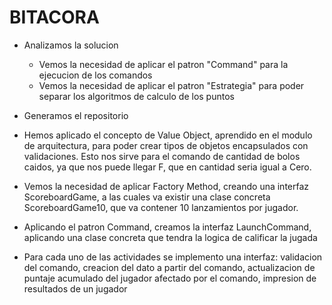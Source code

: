 # BITACORA

- Analizamos la solucion
  - Vemos la necesidad de aplicar el patron "Command" para la ejecucion de los comandos
  - Vemos la necesidad de aplicar el patron "Estrategia" para poder separar los algoritmos de calculo de los puntos
   
- Generamos el repositorio
- Hemos aplicado el concepto de Value Object, aprendido en el modulo de arquitectura, para poder crear tipos de objetos encapsulados con validaciones. Esto nos sirve para el comando de cantidad de bolos caidos, ya que nos puede llegar F, que en cantidad seria igual a Cero.
- Vemos la necesidad de aplicar Factory Method, creando una interfaz ScoreboardGame, a las cuales va existir una clase concreta ScoreboardGame10, que va contener 10 lanzamientos por jugador. 
- Aplicando el patron Command, creamos la interfaz LaunchCommand, aplicando una clase concreta que tendra la logica de calificar la jugada
- Para cada uno de las actividades se implemento una interfaz: validacion del comando, creacion del dato a partir del comando, actualizacion de puntaje acumulado del jugador afectado por el comando, impresion de resultados de un jugador
